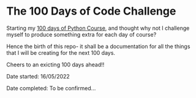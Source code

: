 # The 100 Days of Code Challenge

Starting my [100 days of Python Course](https://www.udemy.com/share/103IHM3@rzEvGYVsRN4j7JPodarP92VNnpuzSy-ndSn_MvYOVTAPzphOiujHfPYGtgCGnv0P/), and thought why not I challenge myself to produce something extra for each day of course?

Hence the birth of this repo- it shall be a documentation for all the things that I will be creating for the next 100 days. 

Cheers to an exicting 100 days ahead!! 

Date started: 16/05/2022

Date completed: To be confirmed... 

